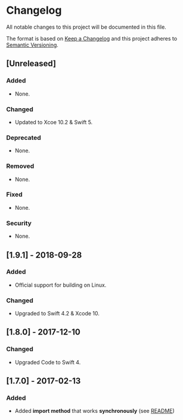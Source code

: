 # Changelog
All notable changes to this project will be documented in this file.

The format is based on [Keep a Changelog](http://keepachangelog.com/en/1.0.0/) and this project adheres to [Semantic Versioning](http://semver.org/spec/v2.0.0.html).

## [Unreleased]
### Added
- None.
### Changed
- Updated to Xcoe 10.2 & Swift 5.
### Deprecated
- None.
### Removed
- None.
### Fixed
- None.
### Security
- None.

## [1.9.1] - 2018-09-28
### Added
- Official support for building on Linux.
### Changed
- Upgraded to Swift 4.2 & Xcode 10.

## [1.8.0] - 2017-12-10
### Changed
- Upgraded Code to Swift 4.

## [1.7.0] - 2017-02-13
### Added
- Added **import method** that works **synchronously** (see [README](https://github.com/Flinesoft/CSVImporter#import-synchronously))
